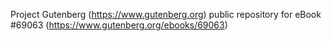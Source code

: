 Project Gutenberg (https://www.gutenberg.org) public repository for
eBook #69063 (https://www.gutenberg.org/ebooks/69063)
